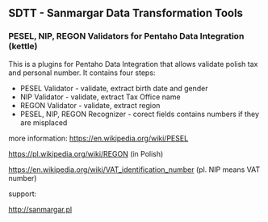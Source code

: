 ## SDTT  - Sanmargar Data Transformation Tools
### PESEL, NIP, REGON Validators for Pentaho Data Integration (kettle)

This is a plugins for Pentaho Data Integration that allows validate polish tax and personal number. It contains four steps: 

* PESEL Validator - validate, extract birth date and gender
* NIP Validator - validate, extract Tax Office name
* REGON Validator - validate, extract region
* PESEL, NIP, REGON Recognizer - corect fields contains numbers if they are misplaced

more information:
https://en.wikipedia.org/wiki/PESEL

https://pl.wikipedia.org/wiki/REGON (in Polish)

https://en.wikipedia.org/wiki/VAT_identification_number (pl. NIP means VAT number)


support:

http://sanmargar.pl
